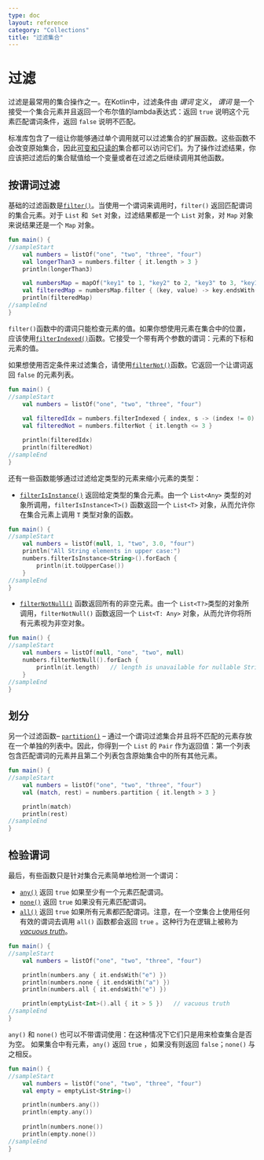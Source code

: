 ```yaml
---
type: doc
layout: reference
category: "Collections"
title: "过滤集合"
---
```


# 过滤

过滤是最常用的集合操作之一。在Kotlin中，过滤条件由 _谓词_ 定义， _谓词_ 是一个接受一个集合元素并且返回一个布尔值的lambda表达式：返回 `true` 说明这个元素匹配谓词条件，返回 `false` 说明不匹配。

标准库包含了一组让你能够通过单个调用就可以过滤集合的扩展函数。这些函数不会改变原始集合，因此[可变和只读的](collections-overview.html#集合类型)集合都可以访问它们。为了操作过滤结果，你应该把过滤后的集合赋值给一个变量或者在过滤之后继续调用其他函数。

## 按谓词过滤

基础的过滤函数是[`filter()`](https://kotlinlang.org/api/latest/jvm/stdlib/kotlin.collections/filter.html)。当使用一个谓词来调用时，`filter()` 返回匹配谓词的集合元素。对于 `List` 和` Set` 对象，过滤结果都是一个 `List` 对象，对 `Map` 对象来说结果还是一个 `Map` 对象。

<div class="sample" markdown="1" theme="idea" data-min-compiler-version="1.3">

```kotlin
fun main() {
//sampleStart
    val numbers = listOf("one", "two", "three", "four")  
    val longerThan3 = numbers.filter { it.length > 3 }
    println(longerThan3)

    val numbersMap = mapOf("key1" to 1, "key2" to 2, "key3" to 3, "key11" to 11)
    val filteredMap = numbersMap.filter { (key, value) -> key.endsWith("1") && value > 10}
    println(filteredMap)
//sampleEnd
}
```
</div>

`filter()`函数中的谓词只能检查元素的值。如果你想使用元素在集合中的位置，应该使用[`filterIndexed()`](https://kotlinlang.org/api/latest/jvm/stdlib/kotlin.collections/filter-indexed.html)函数。它接受一个带有两个参数的谓词：元素的下标和元素的值。

如果想使用否定条件来过滤集合，请使用[`filterNot()`](https://kotlinlang.org/api/latest/jvm/stdlib/kotlin.collections/filter-not.html)函数。它返回一个让谓词返回 `false` 的元素列表。

<div class="sample" markdown="1" theme="idea" data-min-compiler-version="1.3">

```kotlin
fun main() {
//sampleStart
    val numbers = listOf("one", "two", "three", "four")
    
    val filteredIdx = numbers.filterIndexed { index, s -> (index != 0) && (s.length < 5)  }
    val filteredNot = numbers.filterNot { it.length <= 3 }

    println(filteredIdx)
    println(filteredNot)
//sampleEnd
}
```
</div>

还有一些函数能够通过过滤给定类型的元素来缩小元素的类型：

* [`filterIsInstance()`](https://kotlinlang.org/api/latest/jvm/stdlib/kotlin.collections/filter-is-instance.html) 返回给定类型的集合元素。由一个 `List<Any>` 类型的对象所调用，`filterIsInstance<T>()` 函数返回一个 `List<T>` 对象，从而允许你在集合元素上调用 `T` 类型对象的函数。

<div class="sample" markdown="1" theme="idea" data-min-compiler-version="1.3">

```kotlin
fun main() {
//sampleStart
    val numbers = listOf(null, 1, "two", 3.0, "four")
    println("All String elements in upper case:")
    numbers.filterIsInstance<String>().forEach {
        println(it.toUpperCase())
    }
//sampleEnd
}
```
</div>

* [`filterNotNull()`](https://kotlinlang.org/api/latest/jvm/stdlib/kotlin.collections/filter-not-null.html) 函数返回所有的非空元素。由一个 `List<T?>`类型的对象所调用，`filterNotNull()` 函数返回一个 `List<T: Any>` 对象，从而允许你将所有元素视为非空对象。

<div class="sample" markdown="1" theme="idea" data-min-compiler-version="1.3">

```kotlin
fun main() {
//sampleStart
    val numbers = listOf(null, "one", "two", null)
    numbers.filterNotNull().forEach {
        println(it.length)   // length is unavailable for nullable Strings
    }
//sampleEnd
}
```
</div>

## 划分

另一个过滤函数– [`partition()`](https://kotlinlang.org/api/latest/jvm/stdlib/kotlin.collections/partition.html) – 通过一个谓词过滤集合并且将不匹配的元素存放在一个单独的列表中。因此，你得到一个 `List` 的 `Pair` 作为返回值：第一个列表包含匹配谓词的元素并且第二个列表包含原始集合中的所有其他元素。

<div class="sample" markdown="1" theme="idea" data-min-compiler-version="1.3">

```kotlin
fun main() {
//sampleStart
    val numbers = listOf("one", "two", "three", "four")
    val (match, rest) = numbers.partition { it.length > 3 }

    println(match)
    println(rest)
//sampleEnd
}
```
</div>

## 检验谓词

最后，有些函数只是针对集合元素简单地检测一个谓词：

* [`any()`](https://kotlinlang.org/api/latest/jvm/stdlib/kotlin.collections/any.html) 返回 `true` 如果至少有一个元素匹配谓词。
* [`none()`](https://kotlinlang.org/api/latest/jvm/stdlib/kotlin.collections/none.html) 返回 `true` 如果没有元素匹配谓词。
* [`all()`](https://kotlinlang.org/api/latest/jvm/stdlib/kotlin.collections/all.html) 返回 `true` 如果所有元素都匹配谓词。注意，在一个空集合上使用任何有效的谓词去调用 `all()` 函数都会返回 `true` 。这种行为在逻辑上被称为 [_vacuous truth_](https://en.wikipedia.org/wiki/Vacuous_truth)。

<div class="sample" markdown="1" theme="idea" data-min-compiler-version="1.3">

```kotlin
fun main() {
//sampleStart
    val numbers = listOf("one", "two", "three", "four")

    println(numbers.any { it.endsWith("e") })
    println(numbers.none { it.endsWith("a") })
    println(numbers.all { it.endsWith("e") })

    println(emptyList<Int>().all { it > 5 })   // vacuous truth
//sampleEnd
}
```
</div>

`any()` 和 `none()` 也可以不带谓词使用：在这种情况下它们只是用来检查集合是否为空。
如果集合中有元素，`any()` 返回 `true` ，如果没有则返回 `false`；`none()` 与之相反。

<div class="sample" markdown="1" theme="idea" data-min-compiler-version="1.3">

```kotlin
fun main() {
//sampleStart
    val numbers = listOf("one", "two", "three", "four")
    val empty = emptyList<String>()

    println(numbers.any())
    println(empty.any())
    
    println(numbers.none())
    println(empty.none())
//sampleEnd
}
```
</div>

